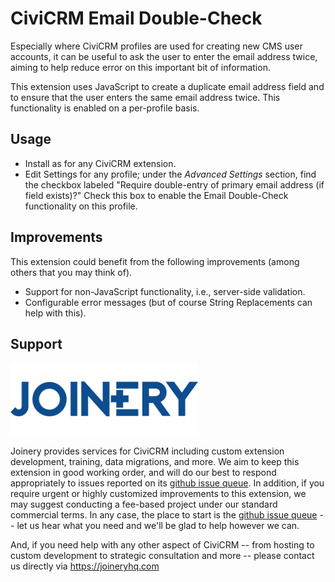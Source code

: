 # CiviCRM Email Double-Check

Especially where CiviCRM profiles are used for creating new CMS user accounts, it can be useful to ask the user to enter the email address twice, aiming to help reduce error on this important bit of information.

This extension uses JavaScript to create a duplicate email address field and to ensure that the user enters the same email address twice. This functionality is enabled on a per-profile basis.

## Usage
* Install as for any CiviCRM extension.
* Edit Settings for any profile; under the _Advanced Settings_ section, find the checkbox labeled "Require double-entry of primary email address (if field exists)?" Check this box to enable the Email Double-Check functionality on this profile.

## Improvements
This extension could benefit from the following improvements (among others that you may think of).

* Support for non-JavaScript functionality, i.e., server-side validation.
* Configurable error messages (but of course String Replacements can help with this).

## Support
![screenshot](/images/joinery-logo.png)

Joinery provides services for CiviCRM including custom extension development, training, data migrations, and more. We aim to keep this extension in good working order, and will do our best to respond appropriately to issues reported on its [github issue queue](https://github.com/twomice/com.joineryhq.emaildouble/issues). In addition, if you require urgent or highly customized improvements to this extension, we may suggest conducting a fee-based project under our standard commercial terms.  In any case, the place to start is the [github issue queue](https://github.com/twomice/com.joineryhq.emaildouble/issues) -- let us hear what you need and we'll be glad to help however we can.

And, if you need help with any other aspect of CiviCRM -- from hosting to custom development to strategic consultation and more -- please contact us directly via https://joineryhq.com
